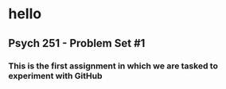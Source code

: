 # hello
## Psych 251 - Problem Set #1
### This is the first assignment in which we are tasked to experiment with GitHub
